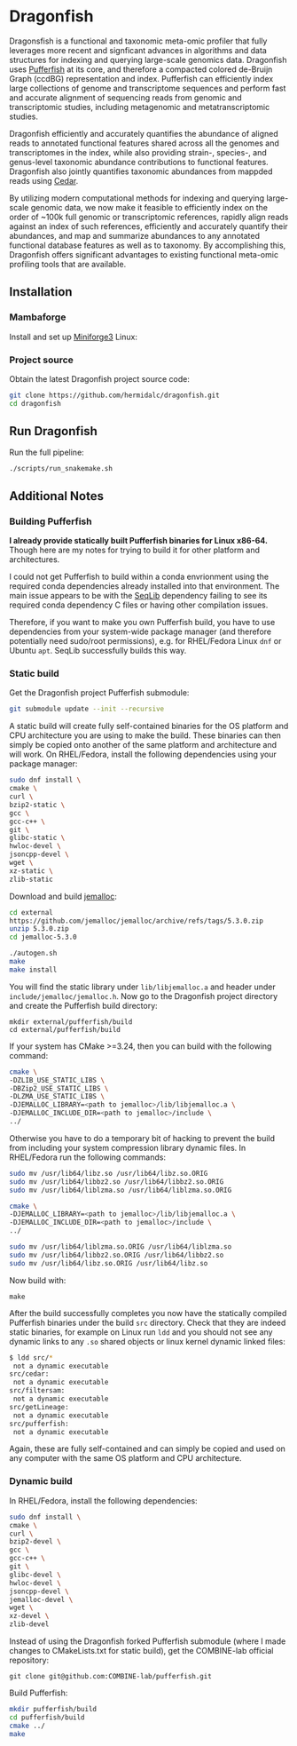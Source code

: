 # Dragonfish

Dragonsfish is a functional and taxonomic meta-omic profiler that fully
leverages more recent and signficant advances in algorithms and data structures
for indexing and querying large-scale genomics data. Dragonfish uses
[Pufferfish](https://github.com/COMBINE-lab/pufferfish) at its core, and
therefore a compacted colored de-Bruijn Graph (ccdBG) representation and index.
Pufferfish can efficiently index large collections of genome and transcriptome
sequences and perform fast and accurate alignment of sequencing reads from
genomic and transcriptomic studies, including metagenomic and metatranscriptomic
studies.

Dragonfish efficiently and accurately quantifies the abundance of aligned reads
to annotated functional features shared across all the genomes and
transcriptomes in the index, while also providing strain-, species-, and
genus-level taxonomic abundance contributions to functional features. Dragonfish
also jointly quantifies taxonomic abundances from mappded reads using
[Cedar](https://github.com/COMBINE-lab/pufferfish).

By utilizing modern computational methods for indexing and querying large-scale
genomic data, we now make it feasible to efficiently index on the order of ~100k
full genomic or transcriptomic references, rapidly align reads against an index
of such references, efficiently and accurately quantify their abundances, and map
and summarize abundances to any annotated functional database features as well
as to taxonomy. By accomplishing this, Dragonfish offers significant advantages
to existing functional meta-omic profiling tools that are available.

## Installation

### Mambaforge

Install and set up
[Miniforge3](https://github.com/conda-forge/miniforge#download)
Linux:

### Project source

Obtain the latest Dragonfish project source code:

```bash
git clone https://github.com/hermidalc/dragonfish.git
cd dragonfish
```

## Run Dragonfish

Run the full pipeline:

```
./scripts/run_snakemake.sh
```

## Additional Notes

### Building Pufferfish

**I already provide statically built Pufferfish binaries for Linux x86-64.**
Though here are my notes for trying to build it for other platform and
architectures.

I could not get Pufferfish to build within a conda envrionment using the
required conda dependencies already installed into that environment. The main
issue appears to be with the [SeqLib](https://github.com/walaj/SeqLib)
dependency failing to see its required conda dependency C files or having other
compilation issues.

Therefore, if you want to make you own Pufferfish build, you have to use
dependencies from your system-wide package manager (and therefore potentially
need sudo/root permissions), e.g. for RHEL/Fedora Linux `dnf` or Ubuntu `apt`.
SeqLib successfully builds this way.

### Static build

Get the Dragonfish project Pufferfish submodule:

```bash
git submodule update --init --recursive
```

A static build will create fully self-contained binaries for the OS platform
and CPU architecture you are using to make the build. These binaries can then
simply be copied onto another of the same platform and architecture and will
work. On RHEL/Fedora, install the following dependencies using your package
manager:

```bash
sudo dnf install \
cmake \
curl \
bzip2-static \
gcc \
gcc-c++ \
git \
glibc-static \
hwloc-devel \
jsoncpp-devel \
wget \
xz-static \
zlib-static
```

Download and build [jemalloc](https://github.com/jemalloc/jemalloc):

```bash
cd external
https://github.com/jemalloc/jemalloc/archive/refs/tags/5.3.0.zip
unzip 5.3.0.zip
cd jemalloc-5.3.0

./autogen.sh
make
make install
```

You will find the static library under `lib/libjemalloc.a` and header under
`include/jemalloc/jemalloc.h`. Now go to the Dragonfish project directory and
create the Pufferfish build directory:

```
mkdir external/pufferfish/build
cd external/pufferfish/build
```

If your system has CMake >=3.24, then you can build with the following command:

```bash
cmake \
-DZLIB_USE_STATIC_LIBS \
-DBZip2_USE_STATIC_LIBS \
-DLZMA_USE_STATIC_LIBS \
-DJEMALLOC_LIBRARY=<path to jemalloc>/lib/libjemalloc.a \
-DJEMALLOC_INCLUDE_DIR=<path to jemalloc>/include \
../
```

Otherwise you have to do a temporary bit of hacking to prevent the build from
including your system compression library dynamic files. In RHEL/Fedora run
the following commands:

```bash
sudo mv /usr/lib64/libz.so /usr/lib64/libz.so.ORIG
sudo mv /usr/lib64/libbz2.so /usr/lib64/libbz2.so.ORIG
sudo mv /usr/lib64/liblzma.so /usr/lib64/liblzma.so.ORIG

cmake \
-DJEMALLOC_LIBRARY=<path to jemalloc>/lib/libjemalloc.a \
-DJEMALLOC_INCLUDE_DIR=<path to jemalloc>/include \
../

sudo mv /usr/lib64/liblzma.so.ORIG /usr/lib64/liblzma.so
sudo mv /usr/lib64/libbz2.so.ORIG /usr/lib64/libbz2.so
sudo mv /usr/lib64/libz.so.ORIG /usr/lib64/libz.so
```

Now build with:

```
make
```

After the build successfully completes you now have the statically compiled
Pufferfish binaries under the build `src` directory. Check that they are
indeed static binaries, for example on Linux run `ldd` and you should not see
any dynamic links to any `.so` shared objects or linux kernel dynamic linked
files:

```bash
$ ldd src/*
 not a dynamic executable
src/cedar:
 not a dynamic executable
src/filtersam:
 not a dynamic executable
src/getLineage:
 not a dynamic executable
src/pufferfish:
 not a dynamic executable
```

Again, these are fully self-contained and can simply be copied and used on any
computer with the same OS platform and CPU architecture.

### Dynamic build

In RHEL/Fedora, install the following dependencies:

```bash
sudo dnf install \
cmake \
curl \
bzip2-devel \
gcc \
gcc-c++ \
git \
glibc-devel \
hwloc-devel \
jsoncpp-devel \
jemalloc-devel \
wget \
xz-devel \
zlib-devel
```

Instead of using the Dragonfish forked Pufferfish submodule (where I made
changes to CMakeLists.txt for static build), get the COMBINE-lab official
repository:

```
git clone git@github.com:COMBINE-lab/pufferfish.git
```

Build Pufferfish:

```bash
mkdir pufferfish/build
cd pufferfish/build
cmake ../
make
```

